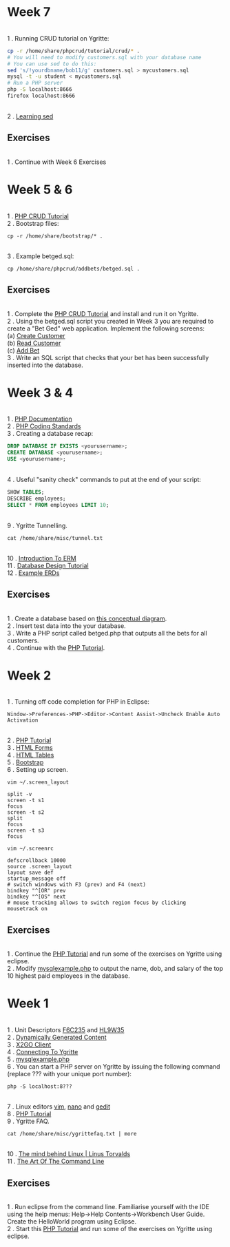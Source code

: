 # Week 7

<br> 1 . Running CRUD tutorial on Ygritte:
```bash
cp -r /home/share/phpcrud/tutorial/crud/* .
# You will need to modify customers.sql with your database name 
# You can use sed to do this:
sed 's/!yourdbname/bob11/g' customers.sql > mycustomers.sql 
mysql -t -u student < mycustomers.sql
# Run a PHP server
php -S localhost:8666
firefox localhost:8666
```
<br> 2 . [Learning sed](https://linuxconfig.org/learning-linux-commands-sed)

## Exercises
<br>1 . Continue with Week 6 Exercises

# Week 5 & 6
<br> 1 . [PHP CRUD Tutorial](https://www.startutorial.com/articles/view/php-crud-tutorial-part-1)
<br> 2 . Bootstrap files:
```
cp -r /home/share/bootstrap/* .
```
<br> 3 . Example betged.sql: 
```
cp /home/share/phpcrud/addbets/betged.sql .
```

## Exercises 
<br> 1 . Complete the [PHP CRUD Tutorial](https://www.startutorial.com/articles/view/php-crud-tutorial-part-1) and install and run it on Ygritte. 
<br> 2 . Using the betged.sql script you created in Week 3 you are required to create a "Bet Ged" web application. Implement the following screens:
<br> (a) [Create Customer](https://drive.google.com/open?id=0B-CFaefA1v4RVXV4eVlKSEhySTA)
<br> (b) [Read Customer](https://drive.google.com/open?id=0B-CFaefA1v4RWDhDMTVNNGdOS00)
<br> (c) [Add Bet](https://drive.google.com/open?id=0B-CFaefA1v4RbEFFcTdya0hhSzA)
<br> 3 . Write an SQL script that checks that your bet has been successfully inserted into the database. 


<!-- dealines wk 4 -->
# Week 3 & 4
<br> 1 . [PHP Documentation](http://www.php.net/)
<br> 2 . [PHP Coding Standards](https://github.com/php-fig/fig-standards/blob/master/accepted/PSR-1-basic-coding-standard.md)
<br> 3 . Creating a database recap:
```sql
DROP DATABASE IF EXISTS <yourusername>;
CREATE DATABASE <yourusername>;
USE <yourusername>;
```
<br> 4 . Useful "sanity check" commands to put at the end of your script:
```sql
SHOW TABLES;
DESCRIBE employees;
SELECT * FROM employees LIMIT 10;
```
<br> 9 . Ygritte Tunnelling.
```
cat /home/share/misc/tunnel.txt 
```
<br>10 . [Introduction To ERM](https://drive.google.com/open?id=0B-CFaefA1v4RZkpXSURLT1ZnSm8)
<br>11 . [Database Design Tutorial](http://en.tekstenuitleg.net/articles/software/database-design-tutorial/intro.html)
<br>12 . [Example ERDs](http://databaseanswers.org/data_models/index.htm)

## Exercises
<br>1 . Create a database based on [this conceptual diagram](https://drive.google.com/file/d/0B-CFaefA1v4RbkpXaG5GSWNrWjQ/view?usp=sharing).
<br>2 . Insert test data into the your database.
<br>3 . Write a PHP script called betged.php that outputs all the bets for all customers. 
<br>4 . Continue with the [PHP Tutorial](http://www.w3schools.com/php/).

# Week 2
<br>1 . Turning off code completion for PHP in Eclipse:
```
Window->Preferences->PHP->Editor->Content Assist->Uncheck Enable Auto Activation
```
<br> 2 . [PHP Tutorial](http://www.w3schools.com/php/) 
<br> 3 . [HTML Forms](http://www.w3schools.com/html/html_forms.asp)
<br> 4 . [HTML Tables](http://www.w3schools.com/html/html_tables.asp)
<br> 5 . [Bootstrap](http://www.w3schools.com/bootstrap/)
<br> 6 . Setting up screen.
```
vim ~/.screen_layout
```
```
split -v
screen -t s1
focus
screen -t s2
split
focus
screen -t s3
focus
```
```
vim ~/.screenrc
```
```
defscrollback 10000
source .screen_layout
layout save def
startup_message off
# switch windows with F3 (prev) and F4 (next)
bindkey "^[OR" prev
bindkey "^[OS" next
# mouse tracking allows to switch region focus by clicking
mousetrack on
```
## Exercises 
<br>1 . Continue the [PHP Tutorial](http://www.w3schools.com/php/default.asp) and run some of the exercises on Ygritte using eclipse. 
<br>2 . Modify [mysqlexample.php](https://gist.github.com/GedMullen/f58ea879c98ada9ca055) to output the name, dob, and salary of the top 10 highest paid employees in the database.

# Week 1
<br> 1 . Unit Descriptors [F6C235](http://www.mysqa.info/files/hn/F6C235.pdf) and [HL9W35](https://www.sqa.org.uk/files/hn/HL9W35.pdf)
<br> 2 . [Dynamically Generated Content](https://docs.google.com/presentation/d/1bWMd9ypXXUJGt-jDpjpRSfh6_2zHMRKjjBcldO0OMeM/pub?start=false&loop=false&delayms=60000&slide=id.p3)
<br> 3 . [X2GO Client](https://drive.google.com/file/d/0B-CFaefA1v4RVWN5eFRlSV9YbVU/view?usp=sharing)
<br> 4 . [Connecting To Ygritte](https://docs.google.com/document/d/1wV6XGhOPlpwCMElZAqlH83YYXo_PpdNNdVMN6Toh3mw/pub)
<br> 5 . [mysqlexample.php](https://gist.github.com/GedMullen/f58ea879c98ada9ca055)
<br> 6 . You can start a PHP server on Ygritte by issuing the following command (replace ??? with your unique port number):
```
php -S localhost:8??? 
```
<br> 7 . Linux editors [vim](http://vim.rtorr.com/), [nano](http://www.howtogeek.com/howto/42980/the-beginners-guide-to-nano-the-linux-command-line-text-editor/) and [gedit](https://en.wikipedia.org/wiki/Gedit)
<br> 8 . [PHP Tutorial](http://www.w3schools.com/php/) 
<br> 9 . Ygritte FAQ.
```
cat /home/share/misc/ygrittefaq.txt | more
```
<br> 10 . [The mind behind Linux | Linus Torvalds](https://www.youtube.com/watch?v=o8NPllzkFhE)
<br> 11 . [The Art Of The Command Line](https://github.com/jlevy/the-art-of-command-line)
## Exercises

<br>1 . Run eclipse from the command line. Familiarise yourself with the IDE using the help menus: Help->Help Contents->Workbench User Guide. Create the HelloWorld program using Eclipse. 
<br>2 . Start this [PHP Tutorial](http://www.w3schools.com/php/default.asp) and run some of the exercises on Ygritte using eclipse. 
